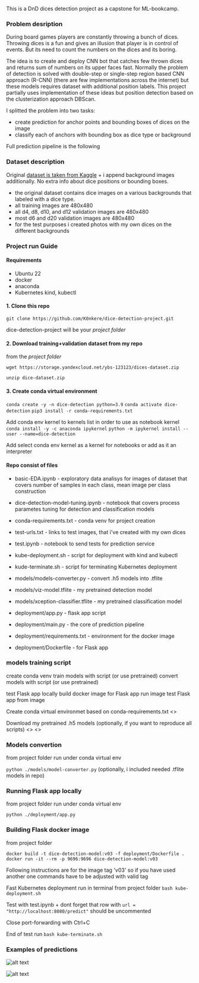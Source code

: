 This is a DnD dices detection project as a capstone for ML-bookcamp.

### Problem desription
During board games players are constantly throwing a bunch of dices. Throwing dices is a fun and gives an illusion that player is in control of events. But its need to count the numbers on the dices and its boring.

The idea is to create and deploy CNN bot that catches few thrown dices and returns sum of numbers on its upper faces fast. Normally the problem of detection is solved with double-step or single-step region based CNN approach (R-CNN) (there are few implementations across the internet) but these models requires dataset with additional position labels. This project partially uses implementation of these ideas but position detection based on the clusterization approach DBScan.

I splitted the problem into two tasks:
- create prediction for anchor points and bounding boxes of dices on the image
- classify each of anchors with bounding box as dice type or background

Full prediction pipeline is the following

### Dataset description
Original [dataset is taken from Kaggle](https://www.kaggle.com/datasets/ucffool/dice-d4-d6-d8-d10-d12-d20-images) + i append background images additionally. No extra info about dice positions or bounding boxes.

- the original dataset contains dice images on a various backgrounds that labeled with a dice type.
- all training images are 480x480
- all d4, d8, d10, and d12 validation images are 480x480
- most d6 and d20 validation images are 480x480
- for the test purposes i created photos with my own dices on the different backgrounds

### Project run Guide
#### Requirements
- Ubuntu 22
- docker
- anaconda
- Kubernetes kind, kubectl

#### 1. Clone this repo
`git clone https://github.com/K0nkere/dice-detection-project.git`

dice-detection-project will be your _project folder_
#### 2. Download training+validation dataset from my repo
from the _project folder_

`wget https://storage.yandexcloud.net/ybs-123123/dices-dataset.zip`

`unzip dice-dataset.zip`
#### 3. Create conda virtual environment
`conda create -y -n dice-detection python=3.9`
```conda activate dice-detection```
```pip3 install -r conda-requirements.txt```

Add conda env kernel to kernels list in order to use as notebook kernel
```conda install -y -c anaconda ipykernel```
```python -m ipykernel install --user --name=dice-detection```

Add select conda env kernel as a kernel for notebooks or add as it an interpreter

#### Repo consist of files
- basic-EDA.ipynb - exploratory data analisys for images of dataset that covers number of samples in each class, mean image per class construction
- dice-detection-model-tuning.ipynb - notebook that covers process parametes tuning for detection and classification models 
- conda-requirements.txt - conda venv for project creation
- test-urls.txt - links to test images, that i've created with my own dices
- test.ipynb - notebook to send tests for prediction service
- kube-deployment.sh - script for deployment with kind and kubectl
- kude-terminate.sh - script for terminating Kubernetes deployment

- models/models-converter.py - convert .h5 models into .tflite
- models/viz-model.tflite - my pretrained detection model
- models/xception-classifier.tflite - my pretrained classification model

- deployment/app.py - flask app script
- deployment/main.py - the core of prediction pipeline
- deployment/requirements.txt - environment for the docker image
- deployment/Dockerfile - for Flask app

### models training script




create conda venv
train models with script (or use pretrained)
convert models with script (or use pretrained)

test Flask app locally
build docker image for Flask app
run image
test Flask app from image



Create conda virtual environmet based on conda-requirements.txt
<>

Download my pretrained .h5 models (optionally, if you want to reproduce all scripts)
<>
<>

### Models convertion 
from project folder run under conda virtual env

`python ./models/model-converter.py` (optionally, i included needed .tflite models in repo)

### Running Flask app locally
from project folder run under conda virtual env

`python ./deployment/app.py`

### Building Flask docker image
from project folder

```docker build -t dice-detection-model:v03 -f deployment/Dockerfile .```
```docker run -it --rm -p 9696:9696 dice-detection-model:v03```

Following instructions are for the image tag 'v03' so if you have used another one commands have to be adjusted with valid tag

Fast Kubernetes deployment
run in terminal from project folder
`bash kube-deployment.sh`

Test with test.ipynb + dont forget that row with `url = "http://localhost:8080/predict"` should be uncommented

Close port-forwarding with Ctrl+C

End of test run
```bash kube-terminate.sh```

### Examples of predictions
![alt text](https://github.com/K0nkere/dice-detection-project/blob/main/pics/predictions_1.png?raw=true)

![alt text](https://github.com/K0nkere/dice-detection-project/blob/cb164f53d5fadbc0b5b7187244d0d4458096b9e3/pics/predictions_2.png)


